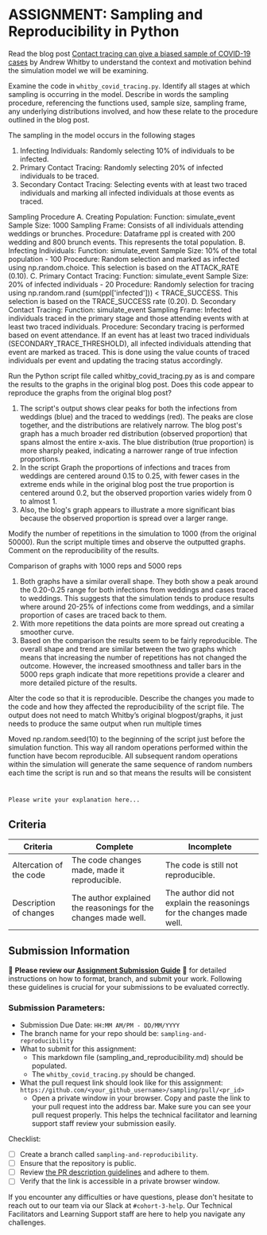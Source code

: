 # ASSIGNMENT: Sampling and Reproducibility in Python

Read the blog post [Contact tracing can give a biased sample of COVID-19 cases](https://andrewwhitby.com/2020/11/24/contact-tracing-biased/) by Andrew Whitby to understand the context and motivation behind the simulation model we will be examining.

Examine the code in `whitby_covid_tracing.py`. Identify all stages at which sampling is occurring in the model. Describe in words the sampling procedure, referencing the functions used, sample size, sampling frame, any underlying distributions involved, and how these relate to the procedure outlined in the blog post.

The sampling in the model occurs in the following stages
1.	Infecting Individuals: Randomly selecting 10% of individuals to be infected.
2.	Primary Contact Tracing: Randomly selecting 20% of infected individuals to be traced.
3.	Secondary Contact Tracing: Selecting events with at least two traced individuals and marking all infected individuals at those events as traced.

Sampling Procedure
A.	Creating Population:
	    Function: simulate_event
	    Sample Size: 1000 
	    Sampling Frame: Consists of all individuals attending weddings or brunches.
	    Procedure: Dataframe ppl is created with 200 wedding and 800 brunch events. This represents the total population.
B.	Infecting Individuals:
	    Function: simulate_event
	    Sample Size: 10% of the total population - 100
	    Procedure: Random selection and marked as infected using np.random.choice. This selection is based on the ATTACK_RATE (0.10).
C.	Primary Contact Tracing:
	    Function: simulate_event
	    Sample Size: 20% of infected individuals - 20
	    Procedure: Randomly selection for tracing using np.random.rand (sum(ppl['infected'])) < TRACE_SUCCESS. This selection is based on the TRACE_SUCCESS rate (0.20).
D.	Secondary Contact Tracing:
	    Function: simulate_event
	    Sampling Frame: Infected individuals traced in the primary stage and those attending events with at least two traced individuals.
	    Procedure: Secondary tracing is performed based on event attendance. If an event has at least two traced individuals (SECONDARY_TRACE_THRESHOLD), all infected individuals 
        attending that event are marked as traced. This is done using the value counts of traced individuals per event and updating the tracing status accordingly.


Run the Python script file called whitby_covid_tracing.py as is and compare the results to the graphs in the original blog post. Does this code appear to reproduce the graphs from the original blog post?

1.	The script's output shows clear peaks for both the infections from weddings (blue) and the traced to weddings (red). The peaks are close together, and the distributions are relatively narrow. The blog post's graph has a much broader red distribution (observed proportion) that spans almost the entire x-axis. The blue distribution (true proportion) is more sharply peaked, indicating a narrower range of true infection proportions.
2.	In the script Graph the proportions of infections and traces from weddings are centered around 0.15 to 0.25, with fewer cases in the extreme ends while in the original blog post the true proportion is centered around 0.2, but the observed proportion varies widely from 0 to almost 1.
3.	Also, the blog's graph appears to illustrate a more significant bias because the observed proportion is spread over a larger range.



Modify the number of repetitions in the simulation to 1000 (from the original 50000). Run the script multiple times and observe the outputted graphs. Comment on the reproducibility of the results.

Comparison of graphs with 1000 reps and 5000 reps 
1.	Both graphs have a similar overall shape. They both show a peak around the 0.20-0.25 range for both infections from weddings and cases traced to weddings. This suggests that the simulation tends to produce results where around 20-25% of infections come from weddings, and a similar proportion of cases are traced back to them.
2.	With more repetitions the data points are more spread out creating a smoother curve.
3.	Based on the comparison the results seem to be fairly reproducible. The overall shape and trend are similar between the two graphs which means that increasing the number of repetitions has not changed the outcome. However, the increased smoothness and taller bars in the 5000 reps graph indicate that more repetitions provide a clearer and more detailed picture of the results.



Alter the code so that it is reproducible. Describe the changes you made to the code and how they affected the reproducibility of the script file. The output does not need to match Whitby’s original blogpost/graphs, it just needs to produce the same output when run multiple times


Moved np.random.seed(10) to the beginning of the script just before the simulation function. This way all random operations performed within the function have becom reproducible. All subsequent random operations within the simulation will generate the same sequence of random numbers each time the script is run and so that means the results will be consistent


#

```
Please write your explanation here...

```


## Criteria

|Criteria|Complete|Incomplete|
|--------|----|----|
|Altercation of the code|The code changes made, made it reproducible.|The code is still not reproducible.|
|Description of changes|The author explained the reasonings for the changes made well.|The author did not explain the reasonings for the changes made well.|

## Submission Information

🚨 **Please review our [Assignment Submission Guide](https://github.com/UofT-DSI/onboarding/blob/main/onboarding_documents/submissions.md)** 🚨 for detailed instructions on how to format, branch, and submit your work. Following these guidelines is crucial for your submissions to be evaluated correctly.

### Submission Parameters:
* Submission Due Date: `HH:MM AM/PM - DD/MM/YYYY`
* The branch name for your repo should be: `sampling-and-reproducibility`
* What to submit for this assignment:
    * This markdown file (sampling_and_reproducibility.md) should be populated.
    * The `whitby_covid_tracing.py` should be changed.
* What the pull request link should look like for this assignment: `https://github.com/<your_github_username>/sampling/pull/<pr_id>`
    * Open a private window in your browser. Copy and paste the link to your pull request into the address bar. Make sure you can see your pull request properly. This helps the technical facilitator and learning support staff review your submission easily.

Checklist:
- [ ] Create a branch called `sampling-and-reproducibility`.
- [ ] Ensure that the repository is public.
- [ ] Review [the PR description guidelines](https://github.com/UofT-DSI/onboarding/blob/main/onboarding_documents/submissions.md#guidelines-for-pull-request-descriptions) and adhere to them.
- [ ] Verify that the link is accessible in a private browser window.

If you encounter any difficulties or have questions, please don't hesitate to reach out to our team via our Slack at `#cohort-3-help`. Our Technical Facilitators and Learning Support staff are here to help you navigate any challenges.
